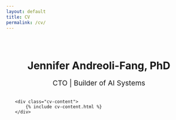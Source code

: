 ```yaml
---
layout: default
title: CV
permalink: /cv/
---
```


<div class="cv-page">
    <div class="cv-header">
        <h1>Jennifer Andreoli-Fang, PhD</h1>
        <p class="cv-subtitle">CTO | Builder of AI Systems</p>
    </div>

    <div class="cv-content">
        {% include cv-content.html %}
    </div>
</div>

<style>
.cv-page {
    max-width: 900px;
    margin: 0 auto;
    padding: 1.5rem;
}

.cv-header {
    text-align: center;
    margin-bottom: 2rem;
}

.cv-subtitle {
    color: var(--secondary-color);
    font-size: 1.2rem;
    margin-top: 0.3rem;
}

.cv-section {
    margin-bottom: 2rem;
}

.cv-section h2 {
    color: var(--primary-color);
    font-size: 1.6rem;
    margin-bottom: 1rem;
    border-bottom: 2px solid var(--secondary-color);
    padding-bottom: 0.3rem;
}

.cv-section h3 {
    color: var(--primary-color);
    margin: 1.2rem 0 0.3rem 0;
    font-size: 1.3rem;
}

.cv-section h4 {
    color: var(--text-color);
    font-weight: 400;
    margin: 0 0 0.5rem 0;
    font-size: 1.1rem;
}

.cv-section ul {
    list-style-type: none;
    padding-left: 0;
    margin-bottom: 0.5rem;
}

.cv-section li {
    margin-bottom: 0.4rem;
    position: relative;
    padding-left: 1.2rem;
    line-height: 1.4;
}

.cv-section li:before {
    content: "•";
    color: var(--secondary-color);
    position: absolute;
    left: 0;
}

.cv-section p {
    margin-bottom: 0.5rem;
    line-height: 1.4;
}

.cv-section em {
    color: var(--secondary-color);
    font-style: normal;
}

@media (max-width: 768px) {
    .cv-page {
        padding: 1rem;
    }
}
</style> 